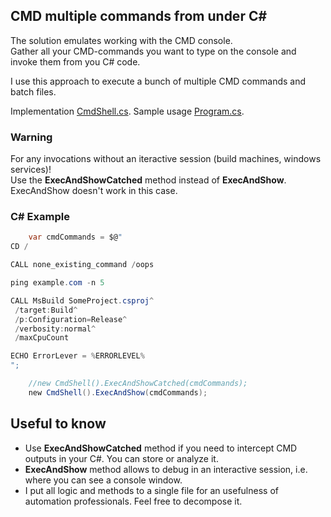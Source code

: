 ## CMD multiple commands from under C#
 
The solution emulates working with the CMD console.<br/>
Gather all your CMD-commands you want to type on the console and invoke them from you C# code.

I use this approach to execute a bunch of multiple CMD commands and batch files.

Implementation [CmdShell.cs](https://github.com/it3xl/cmd-multiple-commands-from-under-csharp/blob/master/CmdShellProj/CmdShell.cs). Sample usage [Program.cs](https://github.com/it3xl/cmd-multiple-commands-from-under-csharp/blob/master/ConsoleRunner/Program.cs).

### Warning

For any invocations without an iteractive session (build machines, windows services)!<br/>
Use the **ExecAndShowCatched** method instead of **ExecAndShow**. ExecAndShow doesn't work in this case.

### C# Example

```csharp
    var cmdCommands = $@"
CD /

CALL none_existing_command /oops

ping example.com -n 5

CALL MsBuild SomeProject.csproj^
 /target:Build^
 /p:Configuration=Release^
 /verbosity:normal^
 /maxCpuCount

ECHO ErrorLever = %ERRORLEVEL%
";

    //new CmdShell().ExecAndShowCatched(cmdCommands);
    new CmdShell().ExecAndShow(cmdCommands);
```
## Useful to know

* Use **ExecAndShowCatched** method if you need to intercept CMD outputs in your C#. You can store or analyze it.
* **ExecAndShow** method allows to debug in an interactive session, i.e. where you can see a console window.
* I put all logic and methods to a single file for an usefulness of automation professionals. Feel free to decompose it.


